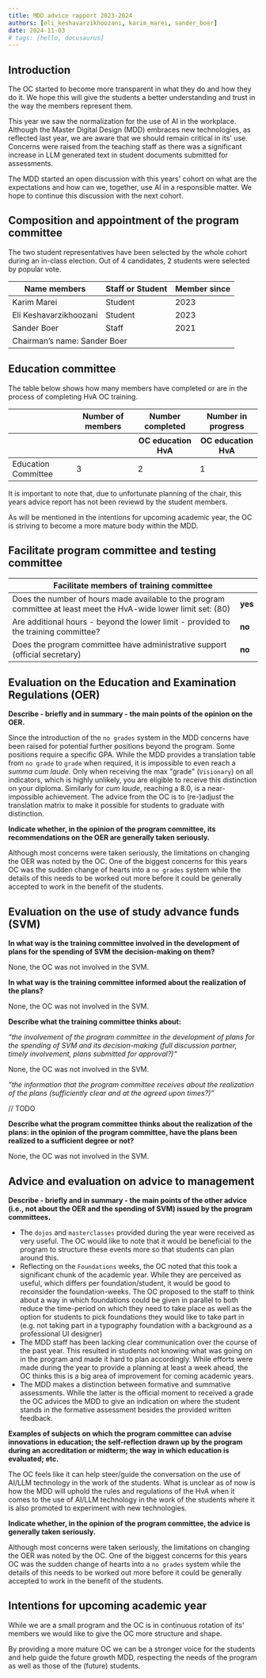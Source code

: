 ```yaml
---
title: MDD advice rapport 2023-2024
authors: [eli_keshavarzikhoozani, karim_marei, sander_boer]
date: 2024-11-03
# tags: [hello, docusaurus]
---
```


## Introduction

The OC started to become more transparent in what they do and how they do it. We hope this will give the students a better understanding and trust in the way the members represent them.

This year we saw the normalization for the use of AI in the workplace. Although the Master Digital Design (MDD) embraces new technologies, as reflected last year, we are aware that we should remain critical in its' use. Concerns were raised from the teaching staff as there was a significant increase in LLM generated text in student documents submitted for assessments.

The MDD started an open discussion with this years' cohort on what are the expectations and how can we, together, use AI in a responsible matter. We hope to continue this discussion with the next cohort.

<!-- truncate -->

## Composition and appointment of the program committee

The two student representatives have been selected by the whole cohort during an in-class election. Out of 4 candidates, 2 students were selected by popular vote.

<table>
    <thead>
        <tr>
            <th>Name members</th>
            <th>Staff or Student</th>
            <th>Member since</th>
        </tr>
    </thead>
    <tbody>
        <tr>
            <td>Karim Marei</td>
            <td>Student</td>
            <td>2023</td>
        </tr>
        <tr>
            <td>Eli Keshavarzikhoozani</td>
            <td>Student</td>
            <td>2023</td>
        </tr>
        <tr>
            <td>Sander Boer</td>
            <td>Staff</td>
            <td>2021</td>
        </tr>
        <tr>
            <td colspan="3">
                Chairman’s name: Sander Boer
            </td>
        </tr>
    </tbody>
</table>

## Education committee

The table below shows how many members have completed or are in the process of completing HvA OC training.

<table>
    <thead>
        <tr>
            <th></th>
            <th>Number of members</th>
            <th>Number completed</th>
            <th>Number in progress</th>
        </tr>
        <tr>
            <th colspan="2"></th>
            <th>OC education HvA</th>
            <th>OC education HvA</th>
        </tr>
    </thead>
    <tbody>
        <tr>
            <td>Education Committee</td>
            <td>3</td>
            <td>2</td>
            <td>1</td>
        </tr>
    </tbody>
</table>

It is important to note that, due to unfortunate planning of the chair, this years advice report has not been reviewd by the student members.

As will be mentioned in the intentions for upcoming academic year, the OC is striving to become a more mature body within the MDD.

## Facilitate program committee and testing committee

<table>
    <thead>
        <tr>
            <th colspan="2">Facilitate members of training committee</th>
        </tr>
    </thead>
    <tbody>
        <tr>
            <td>Does the number of hours made available to the program committee at least meet the HvA-wide lower limit set: (80)</td>
            <td><strong>yes</strong></td>
        </tr>
        <tr>
            <td>Are additional hours - beyond the lower limit - provided to the training committee?</td>
            <td><strong>no</strong></td>
        </tr>
        <tr>
            <td>Does the program committee have administrative support (official secretary) </td>
            <td><strong>no</strong></td>
        </tr>
    </tbody>
</table>

## Evaluation on the Education and Examination Regulations (OER)

**Describe - briefly and in summary - the main points of the opinion on the OER.**

Since the introduction of the `no grades` system in the MDD concerns have been raised for potential further positions beyond the program. Some positions require a specific GPA. While the MDD provides a translation table from `no grade` to `grade` when required, it is impossible to even reach a _summa cum laude_. Only when receiving the max "grade" (`Visionary`) on all indicators, which is highly unlikely, you are eligible to receive this distinction on your diploma. Similarly for _cum laude_, reaching a 8.0, is a near-impossible achievement. The advice from the OC is to (re-)adjust the translation matrix to make it possible for students to graduate with distinction.

**Indicate whether, in the opinion of the program committee, its recommendations on the OER are generally taken seriously.**

Although most concerns were taken seriously, the limitations on changing the OER was noted by the OC. One of the biggest concerns for this years OC was the sudden change of hearts into a `no grades` system while the details of this needs to be worked out more before it could be generally accepted to work in the benefit of the students.

## Evaluation on the use of study advance funds (SVM)

**In what way is the training committee involved in the development of plans for the spending of SVM the decision-making on them?**

None, the OC was not involved in the SVM.

**In what way is the training committee informed about the realization of the plans?**

None, the OC was not involved in the SVM.

**Describe what the training committee thinks about:**

_“the involvement of the program committee in the development of plans for the spending of SVM and its decision-making (full discussion partner, timely involvement, plans submitted for approval?)“_

None, the OC was not involved in the SVM.

_”the information that the program committee receives about the realization of the plans (sufficiently clear and at the agreed upon times?)”_

// TODO

**Describe what the program committee thinks about the realization of the plans: in the opinion of the program committee, have the plans been realized to a sufficient degree or not?**

None, the OC was not involved in the SVM.

## Advice and evaluation on advice to management

**Describe - briefly and in summary - the main points of the other advice (i.e., not about the OER and the spending of SVM) issued by the program committees.**

- The `dojos` and `masterclasses` provided during the year were received as very useful. The OC would like to note that it would be beneficial to the program to structure these events more so that students can plan around this.
- Reflecting on the `Foundations` weeks, the OC noted that this took a significant chunk of the academic year. While they are perceived as useful, which differs per foundation/student, it would be good to reconsider the foundation-weeks. The OC proposed to the staff to think about a way in which foundations could be given in parallel to both reduce the time-period on which they need to take place as well as the option for students to pick foundations they would like to take part in (e.g. not taking part in a typography foundation with a background as a professional UI designer)
- The MDD staff has been lacking clear communication over the course of the past year. This resulted in students not knowing what was going on in the program and made it hard to plan accordingly. While efforts were made during the year to provide a planning at least a week ahead, the OC thinks this is a big area of improvement for coming academic years.
- The MDD makes a distinction between formative and summative assessments. While the latter is the official moment to received a grade the OC advices the MDD to give an indication on where the student stands in the formative assessment besides the provided written feedback.

**Examples of subjects on which the program committee can advise innovations in education; the self-reflection drawn up by the program during an accreditation or midterm; the way in which education is evaluated; etc.**

The OC feels like it can help steer/guide the conversation on the use of AI/LLM technology in the work of the students. What is unclear as of now is how the MDD will uphold the rules and regulations of the HvA when it comes to the use of AI/LLM technology in the work of the students where it is also promoted to experiment with new technologies.

**Indicate whether, in the opinion of the program committee, the advice is generally taken seriously.**

Although most concerns were taken seriously, the limitations on changing the OER was noted by the OC. One of the biggest concerns for this years OC was the sudden change of hearts into a `no grades` system while the details of this needs to be worked out more before it could be generally accepted to work in the benefit of the students.

## Intentions for upcoming academic year

While we are a small program and the OC is in continuous rotation of its' members we would like to give the OC more structure and shape.

By providing a more mature OC we can be a stronger voice for the students and help guide the future growth MDD, respecting the needs of the program as well as those of the (future) students.
